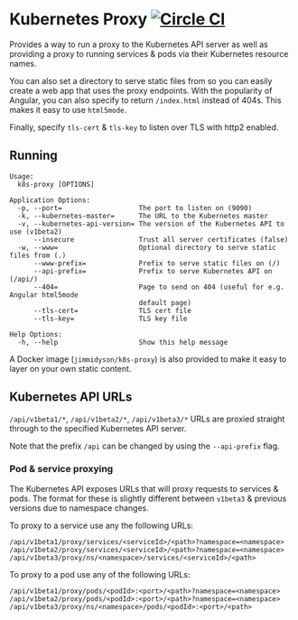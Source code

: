 # Kubernetes Proxy [![Circle CI](https://circleci.com/gh/jimmidyson/k8s-proxy.svg?style=svg)](https://circleci.com/gh/jimmidyson/k8s-proxy)

Provides a way to run a proxy to the Kubernetes API server as well as providing a
proxy to running services & pods via their Kubernetes resource names.

You can also set a directory to serve static files from so you can easily create
a web app that uses the proxy endpoints. With the popularity of Angular, you can also
specify to return `/index.html` instead of 404s. This makes it easy to use `html5mode`.

Finally, specify `tls-cert` & `tls-key` to listen over TLS with http2 enabled.

## Running

```
Usage:
  k8s-proxy [OPTIONS]

Application Options:
  -p, --port=                   The port to listen on (9090)
  -k, --kubernetes-master=      The URL to the Kubernetes master
  -v, --kubernetes-api-version= The version of the Kubernetes API to use (v1beta2)
      --insecure                Trust all server certificates (false)
  -w, --www=                    Optional directory to serve static files from (.)
      --www-prefix=             Prefix to serve static files on (/)
      --api-prefix=             Prefix to serve Kubernetes API on (/api/)
      --404=                    Page to send on 404 (useful for e.g. Angular html5mode
                                default page)
      --tls-cert=               TLS cert file
      --tls-key=                TLS key file

Help Options:
  -h, --help                    Show this help message
```

A Docker image (`jimmidyson/k8s-proxy`) is also provided to make it easy to layer on your own static content.

## Kubernetes API URLs

`/api/v1beta1/*`, `/api/v1beta2/*`, `/api/v1beta3/*` URLs are proxied straight through to the specified Kubernetes API server.

Note that the prefix `/api` can be changed by using the `--api-prefix` flag.

### Pod & service proxying

The Kubernetes API exposes URLs that will proxy requests to services & pods. The format for these is slightly different
between `v1beta3` & previous versions due to namespace changes.

To proxy to a service use any the following URLs:

`/api/v1beta1/proxy/services/<serviceId>/<path>?namespace=<namespace>`
`/api/v1beta2/proxy/services/<serviceId>/<path>?namespace=<namespace>`
`/api/v1beta3/proxy/ns/<namespace>/services/<serviceId>/<path>`

To proxy to a pod use any of the following URLs:

`/api/v1beta1/proxy/pods/<podId>:<port>/<path>?namespace=<namespace>`
`/api/v1beta2/proxy/pods/<podId>:<port>/<path>?namespace=<namespace>`
`/api/v1beta3/proxy/ns/<namespace>/pods/<podId>:<port>/<path>`
